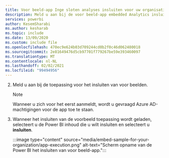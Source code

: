 ```yaml
---
title: Voor beeld-app Inge sloten analyses insluiten voor uw organisatie
description: Meld u aan bij de voor beeld-app embedded Analytics insluiting voor uw organisatie.
services: powerbi
author: KesemSharabi
ms.author: kesharab
ms.topic: include
ms.date: 13/09/2020
ms.custom: include file
ms.openlocfilehash: 470ec9e624b03d709244cd0b2f0c46d062480018
ms.sourcegitcommit: 2e81649476d5cb97701f779267be59e393460097
ms.translationtype: MT
ms.contentlocale: nl-NL
ms.lasthandoff: 02/02/2021
ms.locfileid: "99494956"
---
```

2. Meld u aan bij de toepassing voor het insluiten van voor beelden.

    >[!NOTE]
    >Wanneer u zich voor het eerst aanmeldt, wordt u gevraagd Azure AD-machtigingen voor de app toe te staan.

3. Wanneer het insluiten van de voorbeeld toepassing wordt geladen, selecteert u de Power BI inhoud die u wilt insluiten en selecteert u **insluiten**.

    :::image type="content" source="media/embed-sample-for-your-organization/app-execution.png" alt-text="Scherm opname van de Power BI het insluiten van voor beeld-app.":::